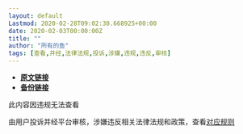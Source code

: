 ```yaml
---
layout: default
Lastmod: 2020-02-28T09:02:30.668925+00:00
date: 2020-02-03T00:00:00Z
title: ""
author: "所有的鱼"
tags: [查看,并经,法律法规,投诉,涉嫌,违规,违反,审核]
---
```


* [**原文链接**](https://mp.weixin.qq.com/s/Pl0poGrggA1CImZJR3eAJQ)
* [**备份链接**](http://archive.is/UK47H)


此内容因违规无法查看

由用户投诉并经平台审核，涉嫌违反相关法律法规和政策，查看[对应规则](http://mp.weixin.qq.com/mp/opshowpage?action=oplaw&id=1&t=operation/faq_index#wechat_redirect)

